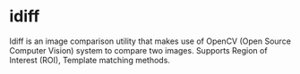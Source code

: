 idiff
=====

Idiff is an image comparison utility that makes use of OpenCV (Open Source Computer Vision) system to compare two images. Supports Region of Interest (ROI), Template matching methods.
